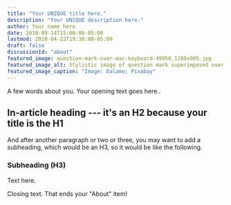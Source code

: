 ```yaml
---
title: "Your UNIQUE title here."
description: "Your UNIQUE description here."
author: Your name here
date: 2018-09-14T15:00:00-05:00
lastmod: 2020-04-22T19:30:00-05:00
draft: false
discussionId: "about"
featured_image: question-mark-over-mac-keyboard-49958_1280x905.jpg
featured_image_alt: Stylistic image of question mark superimposed over computer keyboard
featured_image_caption: "Image: Dalamo; Pixabay" 
---
```


A few words about you.  Your opening text goes here..

## In-article heading --- it's an H2 because your title is the H1

And after another paragraph or two or three, you may want to add a subheading, which would be an H3, so it would be like the following.

### Subheading (H3)

Text here.

Closing text. That ends your "About" item!